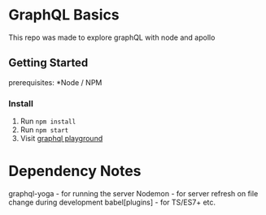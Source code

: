 # GraphQL Basics

This repo was made to explore graphQL with node and apollo

## Getting Started

prerequisites: 
*Node / NPM

### Install

1. Run ```npm install```
2. Run ```npm start```
3. Visit [graphql playground](https://graphql-demo.mead.io/)

# Dependency Notes

graphql-yoga - for running the server
Nodemon  - for server refresh on file change during development
babel[plugins] - for TS/ES7+ etc.
